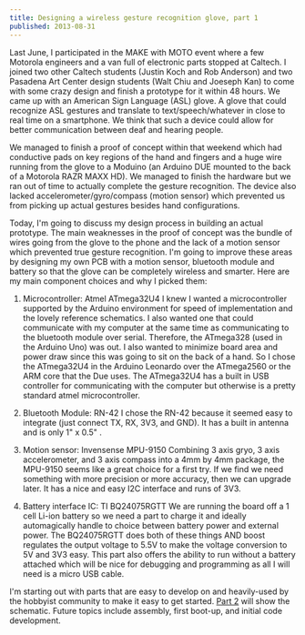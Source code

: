 ```yaml
---
title: Designing a wireless gesture recognition glove, part 1
published: 2013-08-31
---
```


Last June, I participated in the MAKE with MOTO event where a few Motorola 
engineers and a van full of electronic parts stopped at Caltech. I joined 
two other Caltech students (Justin Koch and Rob Anderson) and two Pasadena 
Art Center design students (Walt Chiu and Joeseph Kan) to come with some 
crazy design and finish a prototype for it within 48 hours. We came up with 
an American Sign Language (ASL) glove. A glove that could recognize ASL 
gestures and translate to text/speech/whatever in close to real time on a 
smartphone. We think that such a device could allow for better communication 
between deaf and hearing people. <!--more-->

We managed to finish a proof of concept within that weekend which had 
conductive pads on key regions of the hand and fingers and a huge wire 
running from the glove to a Moduino (an Arduino DUE mounted to the back of a 
Motorola RAZR MAXX HD). We managed to finish the hardware but we ran out of time 
to actually complete the gesture recognition. The device also lacked 
accelerometer/gyro/compass (motion sensor) which prevented us from picking 
up actual gestures besides hand configurations. 


Today, I'm going to discuss my design process in building an actual prototype. 
The main weaknesses in the proof of concept was the bundle of wires going from 
the glove to the phone and the lack of a motion sensor which prevented true 
gesture recognition. I'm going to improve these areas by designing my own PCB 
with a motion sensor, bluetooth module and battery so that the glove can be 
completely wireless and smarter. Here are my main component choices and why I 
picked them:

1. Microcontroller: Atmel ATmega32U4
I knew I wanted a microcontroller supported by the Arduino environment for 
speed of implementation and the lovely reference schematics. I also wanted 
one that could communicate with my computer at the same time as communicating 
to the bluetooth module over serial. Therefore, the ATmega328 (used in the 
Arduino Uno) was out. I also wanted to minimize board area and power draw 
since this was going to sit on the back of a hand. So I chose the ATmega32U4 
in the Arduino Leonardo over the ATmega2560 or the ARM core that the Due uses. 
The ATmega32U4 has a built in USB controller for communicating with the 
computer but otherwise is a pretty standard atmel microcontroller. 


2. Bluetooth Module: RN-42
I chose the RN-42 because it seemed easy to integrate (just connect TX, RX, 
3V3, and GND). It has a built in antenna and is only 1" x 0.5" .

3. Motion sensor: Invensense MPU-9150
Combining 3 axis gryo, 3 axis accelerometer, and 3 axis compass into a 4mm by 4mm package,
the MPU-9150 seems like a great choice for a first try. If we find we need something with
more precision or more accuracy, then we can upgrade later. It has a nice and easy I2C 
interface and runs of 3V3.

4. Battery interface IC: TI BQ24075RGTT
We are running the board off a 1 cell Li-ion battery so we need a part to charge it and 
ideally automagically handle to choice between battery power and external power. The 
BQ24075RGTT does both of these things AND boost regulates the output voltage to 5.5V to
make the voltage conversion to 5V and 3V3 easy. This part also offers the ability to run 
without a battery attached which will be nice for debugging and programming as all I will 
need is a micro USB cable.

I'm starting out with parts that are easy to develop on and heavily-used by the hobbyist 
community to make it easy to get started. [Part 2](/posts/ASL_Glove_part2.html) will show the schematic. Future
topics include assembly, first boot-up, and initial code development.
